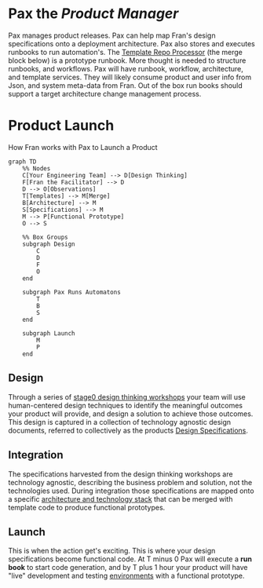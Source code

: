 # **Pax** the *Product Manager*

Pax manages product releases. Pax can help map Fran's design specifications onto a deployment architecture. Pax also stores and executes runbooks to run automation's. The [Template Repo Processor](https://github.com/agile-learning-institute/stageZero-repo-processor) (the merge block below) is a prototype runbook. More thought is needed to structure runbooks, and workflows. Pax will have runbook, workflow, architecture, and template services. They will likely consume product and user info from Json, and system meta-data from Fran. Out of the box run books should support a target architecture change management process. 

# Product Launch
How Fran works with Pax to Launch a Product

```mermaid
graph TD
    %% Nodes
    C[Your Engineering Team] --> D[Design Thinking]
    F[Fran the Facilitator] --> D
    D --> O[Observations]
    T[Templates] --> M[Merge]
    B[Architecture] --> M
    S[Specifications] --> M
    M --> P[Functional Prototype]
    O --> S

    %% Box Groups
    subgraph Design
        C
        D
        F
        O
    end

    subgraph Pax Runs Automatons
        T
        B
        S
    end

    subgraph Launch
        M
        P
    end
```

## Design
Through a series of [stage0 design thinking workshops](DESIGN_THINKING.md) your team will use human-centered design techniques to identify the meaningful outcomes your product will provide, and design a solution to achieve those outcomes. This design is captured in a collection of technology agnostic design documents, referred to collectively as the products [Design Specifications](./SPECIFICATIONS.md). 

## Integration
The specifications harvested from the design thinking workshops are technology agnostic, describing the business problem and solution, not the technologies used. During integration those specifications are mapped onto a specific [architecture and technology stack](./ARCHITECTURE.md) that can be merged with template code to produce functional prototypes. 

## Launch
This is when the action get's exciting. This is where your design specifications become functional code. At T minus 0 Pax will execute a **run book** to start code generation, and by T plus 1 hour your product will have "live" development and testing [environments](./CHANGE.MD) with a functional prototype. 
